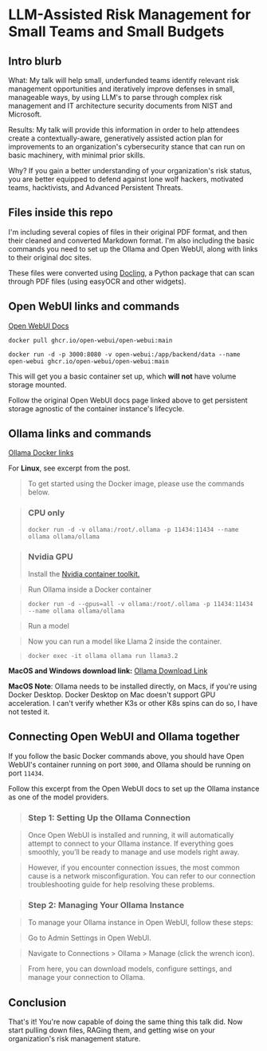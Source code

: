 # LLM-Assisted Risk Management for Small Teams and Small Budgets
## Intro blurb
What: My talk will help small, underfunded teams identify relevant risk management opportunities and iteratively improve defenses in small, manageable ways, by using LLM's to parse through complex risk management and IT architecture security documents from NIST and Microsoft.

Results: My talk will provide this information in order to help attendees create a contextually-aware, generatively assisted action plan for improvements to an organization's cybersecurity stance that can run on basic machinery, with minimal prior skills.

Why? If you gain a better understanding of your organization's risk status, you are better equipped to defend against lone wolf hackers, motivated teams, hacktivists, and Advanced Persistent Threats.

## Files inside this repo
I'm including several copies of files in their original PDF format, and then their cleaned and converted Markdown format. I'm also including the basic commands you need to set up the Ollama and Open WebUI, along with links to their original doc sites.

These files were converted using [Docling](https://https://github.com/docling-project/docling), a Python package that can scan through PDF files (using easyOCR and other widgets).

## Open WebUI links and commands
[Open WebUI Docs](https://docs.openwebui.com/getting-started/quick-start/)

`docker pull ghcr.io/open-webui/open-webui:main`

`docker run -d -p 3000:8080 -v open-webui:/app/backend/data --name open-webui ghcr.io/open-webui/open-webui:main`

This will get you a basic container set up, which **will not** have volume storage mounted.

Follow the original Open WebUI docs page linked above to get persistent storage agnostic of the container instance's lifecycle.

## Ollama links and commands
[Ollama Docker links](https://ollama.com/blog/ollama-is-now-available-as-an-official-docker-image)

For **Linux**, see excerpt from the post.

> To get started using the Docker image, please use the commands below.

> ### CPU only
> `docker run -d -v ollama:/root/.ollama -p 11434:11434 --name ollama ollama/ollama`

> ### Nvidia GPU
> Install the [Nvidia container toolkit.](https://docs.nvidia.com/datacenter/cloud-native/container-toolkit/latest/install-guide.html#installation)

> Run Ollama inside a Docker container

> `docker run -d --gpus=all -v ollama:/root/.ollama -p 11434:11434 --name ollama ollama/ollama`

> Run a model

> Now you can run a model like Llama 2 inside the container.

> `docker exec -it ollama ollama run llama3.2`

**MacOS and Windows download link:** [Ollama Download Link](https://ollama.com/download)

**MacOS Note**: Ollama needs to be installed directly, on Macs, if you're using Docker Desktop. Docker Desktop on Mac doesn't support GPU acceleration. I can't verify whether K3s or other K8s spins can do so, I have not tested it.

## Connecting Open WebUI and Ollama together
If you follow the basic Docker commands above, you should have Open WebUI's container running on port `3000`, and Ollama should be running on port `11434`.

Follow this excerpt from the Open WebUI docs to set up the Ollama instance as one of the model providers.

> ### Step 1: Setting Up the Ollama Connection

> Once Open WebUI is installed and running, it will automatically attempt to connect to your Ollama instance. If everything goes smoothly, you’ll be ready to manage and use models right away.

> However, if you encounter connection issues, the most common cause is a network misconfiguration. You can refer to our connection troubleshooting guide for help resolving these problems.

> ### Step 2: Managing Your Ollama Instance

> To manage your Ollama instance in Open WebUI, follow these steps:

> Go to Admin Settings in Open WebUI.

> Navigate to Connections > Ollama > Manage (click the wrench icon).

> From here, you can download models, configure settings, and manage your connection to Ollama.

## Conclusion

That's it! You're now capable of doing the same thing this talk did. Now start pulling down files, RAGing them, and getting wise on your organization's risk management stature.